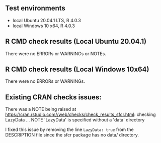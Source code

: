 ## Test environments
* local Ubuntu 20.04.1 LTS, R 4.0.3
* local Windows 10 x64, R 4.0.3

## R CMD check results (Local Ubuntu 20.04.1)
There were no ERRORs or WARNINGs or NOTEs.

## R CMD check results (Local Windows 10x64)
There were no ERRORs or WARNINGs. 
  
## Existing CRAN checks issues:
There was a NOTE being raised at https://cran.rstudio.com//web/checks/check_results_sfcr.html:
checking LazyData ... NOTE
  'LazyData' is specified without a 'data' directory
  
I fixed this issue by removing the line `LazyData: true` from the DESCRIPTION file since the sfcr package has no data/ directory.
